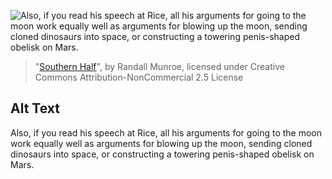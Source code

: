 ![Also, if you read his speech at Rice, all his arguments for going to the moon work equally well as arguments for blowing up the moon, sending cloned dinosaurs into space, or constructing a towering penis-shaped obelisk on Mars.](https://imgs.xkcd.com/comics/southern_half.png)
> "[Southern Half](https://xkcd.com/753/)", by Randall Munroe, licensed under Creative Commons Attribution-NonCommercial 2.5 License

## Alt Text
Also, if you read his speech at Rice, all his arguments for going to the moon work equally well as arguments for blowing up the moon, sending cloned dinosaurs into space, or constructing a towering penis-shaped obelisk on Mars.
